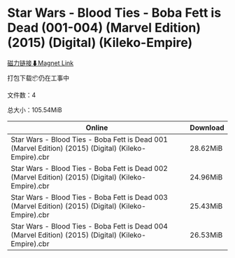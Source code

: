 # Star Wars - Blood Ties - Boba Fett is Dead (001-004) (Marvel Edition) (2015) (Digital) (Kileko-Empire)

[磁力链接⬇Magnet Link](magnet:?xt=urn:btih:c5ffab85d3458a6a837103e9b781a544dbb5a0d8&dn=Star%20Wars%20-%20Blood%20Ties%20-%20Boba%20Fett%20is%20Dead%20%28001-004%29%20%28Marvel%20Edition%29%20%282015%29%20%28Digital%29%20%28Kileko-Empire%29)

打包下载📦仍在工事中

文件数：4

总大小：105.54MiB

Online | Download
--- | ---
Star Wars - Blood Ties - Boba Fett is Dead 001 (Marvel Edition) (2015) (Digital) (Kileko-Empire).cbr | 28.62MiB
Star Wars - Blood Ties - Boba Fett is Dead 002 (Marvel Edition) (2015) (Digital) (Kileko-Empire).cbr | 24.96MiB
Star Wars - Blood Ties - Boba Fett is Dead 003 (Marvel Edition) (2015) (Digital) (Kileko-Empire).cbr | 25.43MiB
Star Wars - Blood Ties - Boba Fett is Dead 004 (Marvel Edition) (2015) (Digital) (Kileko-Empire).cbr | 26.53MiB